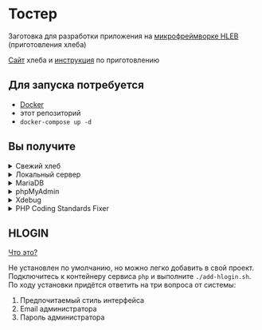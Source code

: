 # Тостер

Заготовка для разработки приложения
на [микрофреймворке HLEB](https://github.com/phphleb/hleb)
(приготовления хлеба)

[Сайт](https://phphleb.ru) хлеба
и [инструкция](https://phphleb.ru/ru/v1/) по приготовлению

## Для запуска потребуется

- [Docker](https://www.docker.com)
- этот репозиторий
- `docker-compose up -d`

## Вы получите

<details>
  <summary>Свежий хлеб</summary>

  После запуска контейнеров в корне проекта будет создана директория `hleb`
  со свежим проектом [phphleb](https://packagist.org/packages/phphleb/hleb)
</details>

<details>
  <summary>Локальный сервер</summary>

  По умолчанию [localhost:5125](http://localhost:5125).
  Если не устраивает порт, отредактируйте `SERVER_EXTERNAL_PORT` в файле `.env`
</details>

<details>
  <summary>MariaDB</summary>

  [Что это?](https://mariadb.org/)  
  В свежем проекте `hleb` автоматически будет создан файл
  `./database/dbase.config.php` с конфигурацией подключения к СУБД.
  Можно сразу пользоваться!
</details>

<details>
  <summary>phpMyAdmin</summary>

  [Что это?](https://www.phpmyadmin.net/)  
  По умолчанию [localhost:8080](http://localhost:8080).
  Авторизация автоматическая.
  Если не устраивает порт, отредактируйте `PMA_EXTERNAL_PORT` в файле `.env`
</details>

<details>
  <summary>Xdebug</summary>

  [Что это?](https://xdebug.org/)  
  Конфигурационный файл — `docker/xdebug.ini`.
  По умолчанию порт `9003`. В `docker-compose.yml` задаём `serverName`.
  По умолчанию `serverName=toaster`
</details>

<details>
  <summary>PHP Coding Standards Fixer</summary>

  [Что это?](https://cs.symfony.com/)  
  [Конфигурация](https://cs.symfony.com/doc/config.html)
  из `docker/.php-cs-fixer.php` копируется в `/hleb`.
  Шпаргалка по правилам
  [здесь](https://mlocati.github.io/php-cs-fixer-configurator/#version:3.7).
  После создания свежего проекта автоматически редактирует файлы
  с применением правил (поджаривает хлеб)
</details>

## HLOGIN
[Что это?](https://phphleb.ru/ru/v1/authorization/)

Не установлен по умолчанию, но можно легко добавить в свой проект.
Подключитесь к контейнеру сервиса `php` и выполните `./add-hlogin.sh`.
По ходу установки придётся ответить на три вопроса от системы:

1. Предпочитаемый стиль интерфейса
2. Email администратора
3. Пароль администратора
